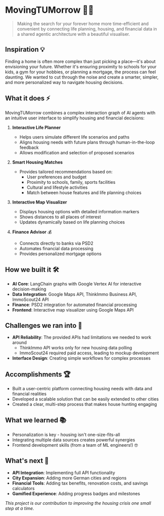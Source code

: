 # MovingTUMorrow 🏡🚀
> Making the search for your forever home more time-efficient and convenient by connecting life planning, housing, and financial data in a shared agentic architecture with a beautiful visualiser.

## Inspiration 💡
Finding a home is often more complex than just picking a place—it's about envisioning your future. Whether it's ensuring proximity to schools for your kids, a gym for your hobbies, or planning a mortgage, the process can feel daunting. We wanted to cut through the noise and create a smarter, simpler, and more personalized way to navigate housing decisions.

## What it does ⚡
MovingTUMorrow combines a complex interaction graph of AI agents with an intuitive user interface to simplify housing and financial decisions:

1. **Interactive Life Planner**
   - Helps users simulate different life scenarios and paths
   - Aligns housing needs with future plans through human-in-the-loop feedback
   - Allows modification and selection of proposed scenarios

2. **Smart Housing Matches**
   - Provides tailored recommendations based on:
     - User preferences and budget
     - Proximity to schools, family, sports facilities
     - Cultural and lifestyle activities
     - Match between house features and life planning choices

3. **Interactive Map Visualizer**
   - Displays housing options with detailed information markers
   - Shows distances to all places of interest 
   - Updates dynamically based on life planning choices

4. **Finance Advisor** 💰
   - Connects directly to banks via PSD2
   - Automates financial data processing
   - Provides personalized mortgage options

## How we built it 🛠️
- **AI Core**: LangChain graphs with Google Vertex AI for interactive decision-making
- **Data Integration**: Google Maps API, ThinkImmo Business API, ImmoScout24 API
- **Finance**: PSD2 integration for automated financial processing
- **Frontend**: Interactive map visualizer using Google Maps API

## Challenges we ran into 🤔
- **API Reliability**: The provided APIs had limitations we needed to work around
  - ThinkImmo API works only for new housing data polling
  - ImmoScout24 required paid access, leading to mockup development
- **Interface Design**: Creating simple workflows for complex processes

## Accomplishments 🏆
- Built a user-centric platform connecting housing needs with data and financial realities
- Developed a scalable solution that can be easily extended to other cities
- Created a clear, multi-step process that makes house hunting engaging

## What we learned 📚
- Personalization is key - housing isn't one-size-fits-all
- Integrating multiple data sources creates powerful synergies
- Frontend development skills (from a team of ML engineers!) 🤓

## What's next 🔮
- **API Integration**: Implementing full API functionality
- **City Expansion**: Adding more German cities and regions
- **Financial Tools**: Adding tax benefits, renovation costs, and savings calculators
- **Gamified Experience**: Adding progress badges and milestones

<em> This project is our contribution to improving the housing crisis one small step at a time. </em>